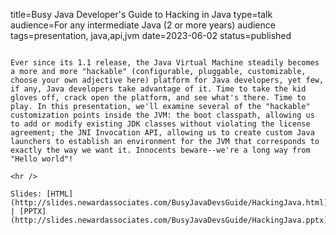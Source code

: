 title=Busy Java Developer's Guide to Hacking in Java
type=talk
audience=For any intermediate Java (2 or more years) audience
tags=presentation, java,api,jvm
date=2023-06-02
status=published
~~~~~~

Ever since its 1.1 release, the Java Virtual Machine steadily becomes a more and more "hackable" (configurable, pluggable, customizable, choose your own adjective here) platform for Java developers, yet few, if any, Java developers take advantage of it. Time to take the kid gloves off, crack open the platform, and see what's there. Time to play. In this presentation, we'll examine several of the "hackable" customization points inside the JVM: the boot classpath, allowing us to add or modify existing JDK classes without violating the license agreement; the JNI Invocation API, allowing us to create custom Java launchers to establish an environment for the JVM that corresponds to exactly the way we want it. Innocents beware--we're a long way from "Hello world"!
    
<hr />

Slides: [HTML](http://slides.newardassociates.com/BusyJavaDevsGuide/HackingJava.html) | [PPTX](http://slides.newardassociates.com/BusyJavaDevsGuide/HackingJava.pptx)
